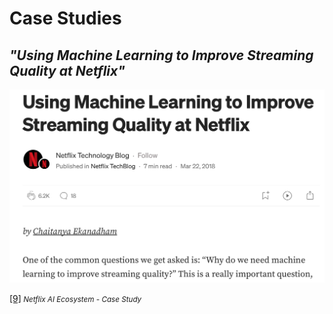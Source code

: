# Case Studies

## _"Using Machine Learning to Improve Streaming Quality at Netflix"_

![Netflix case study](../Images/15_running_case.png)

[[9]](https://netflixtechblog.com/using-machine-learning-to-improve-streaming-quality-at-netflix-9651263ef09f)<small><i> Netflix AI Ecosystem - Case Study</i></small>
